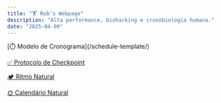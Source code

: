 ```yaml
---
title: "🏋️ Rob's Webpage"
description: "Alta performance, biohacking e cronobiologia humana."
date: "2025-04-09"
---
```


<section class="section text-center">
[⏱️ Modelo de Cronograma](/schedule-template/)

[✅ Protocolo de Checkpoint](/checkpoint-protocol/)

[🏕️ Ritmo Natural](/natural-rhythm/)

[🌞 Calendário Natural](/natural-calendar/)
</section>
